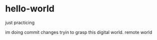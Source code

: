 # hello-world
just practicing

im doing commit changes tryin to grasp this digital world. remote world
